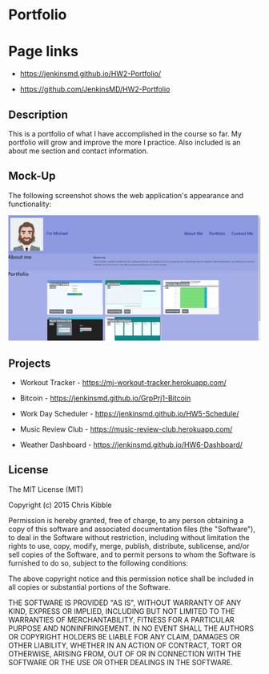 # Portfolio


# Page links

 * https://jenkinsmd.github.io/HW2-Portfolio/

 * https://github.com/JenkinsMD/HW2-Portfolio

 ## Description

This is a portfolio of what I have accomplished in the course so far.  My portfolio will grow and improve the more I practice.  Also included is an about me section and contact information. 


## Mock-Up

The following screenshot shows the web application's appearance and functionality:

![portfolio demo](./Assets/Portfolio1.JPG)

## Projects 
* Workout Tracker - https://mj-workout-tracker.herokuapp.com/

* Bitcoin - https://jenkinsmd.github.io/GrpPrj1-Bitcoin
* Work Day Scheduler - https://jenkinsmd.github.io/HW5-Schedule/

* Music Review Club - https://music-review-club.herokuapp.com/

* Weather Dashboard - https://jenkinsmd.github.io/HW6-Dashboard/

## License

The MIT License (MIT)

Copyright (c) 2015 Chris Kibble

Permission is hereby granted, free of charge, to any person obtaining a copy of this software and associated documentation files (the "Software"), to deal in the Software without restriction, including without limitation the rights to use, copy, modify, merge, publish, distribute, sublicense, and/or sell copies of the Software, and to permit persons to whom the Software is furnished to do so, subject to the following conditions:

The above copyright notice and this permission notice shall be included in all copies or substantial portions of the Software.

THE SOFTWARE IS PROVIDED "AS IS", WITHOUT WARRANTY OF ANY KIND, EXPRESS OR IMPLIED, INCLUDING BUT NOT LIMITED TO THE WARRANTIES OF MERCHANTABILITY, FITNESS FOR A PARTICULAR PURPOSE AND NONINFRINGEMENT. IN NO EVENT SHALL THE AUTHORS OR COPYRIGHT HOLDERS BE LIABLE FOR ANY CLAIM, DAMAGES OR OTHER LIABILITY, WHETHER IN AN ACTION OF CONTRACT, TORT OR OTHERWISE, ARISING FROM, OUT OF OR IN CONNECTION WITH THE SOFTWARE OR THE USE OR OTHER DEALINGS IN THE SOFTWARE.


